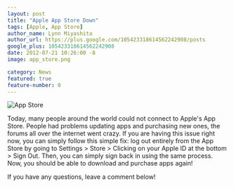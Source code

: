 ```yaml
---
layout: post
title: "Apple App Store Down"
tags: [Apple, App Store]
author_name: Lynn Miyashita
author_url: https://plus.google.com/105423318614562242908/posts
google_plus: 105423318614562242908
date: 2012-07-21 10:26:00 -8
image: app_store.png

category: News
featured: true
feature-number: 0
---
```


<img class="post-image" src="{{site.url}}/images/app_store.png" title="App Store">

Today, many people around the world could not connect to Apple's App Store. People had problems updating apps and purchasing new ones, the forums all over the internet went crazy. If you are having this issue right now, you can simply follow this simple fix: log out entirely from the App Store by going to Settings > Store > Clicking on your Apple ID at the bottom > Sign Out. Then, you can simply sign back in using the same process. Now, you should be able to download and purchase apps again!

If you have any questions, leave a comment below!